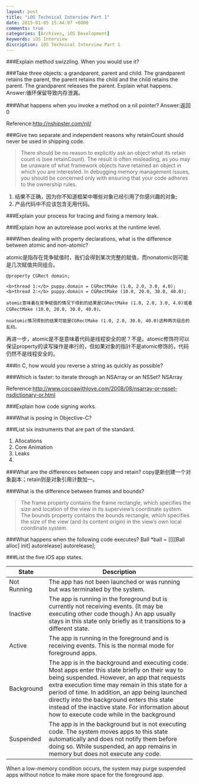 ```yaml
---
layout: post
title: "iOS Technical Interview Part 1"
date: 2015-01-05 15:44:07 +0800
comments: true
categories: [Archives, iOS Development]
keywords: iOS Interview
discription: iOS Technical Interview Part 1
---
```


###Explain method swizzling. When you would use it?



###Take three objects: a grandparent, parent and child. The grandparent retains the parent, the parent retains the child and the child retains the parent. The grandparent releases the parent. Explain what happens.
Answer:循环保留导致内存泄漏。


###What happens when you invoke a method on a nil pointer?
Answer:返回0

Reference:http://nshipster.com/nil/

###Give two separate and independent reasons why retainCount should never be used in shipping code.

>There should be no reason to explicitly ask an object what its retain count is (see retainCount). The result is often misleading, as you may be unaware of what framework objects have retained an object in which you are interested. In debugging memory management issues, you should be concerned only with ensuring that your code adheres to the ownership rules.

1. 结果不正确，因为你不知道框架中哪些对象已经引用了你感兴趣的对象;
2. 产品代码中不应该包含无用代码。


###Explain your process for tracing and fixing a memory leak.


###Explain how an autorelease pool works at the runtime level.


###When dealing with property declarations, what is the difference between atomic and non-atomic?

atomic是指存在竞争赋值时，我们会得到某次完整的赋值，而nonatomic则可能是几次赋值共同组合。

```
@property CGRect domain;

<b>thread 1:</b> puppy.domain = CGRectMake (1.0, 2.0, 3.0, 4.0);
<b>thread 2:</b> puppy.domain = CGRectMake (10.0, 20.0, 30.0, 40.0);

atomic意味着在竞争赋值的情况下得到的结果是CGRectMake (1.0, 2.0, 3.0, 4.0)或者CGRectMake (10.0, 20.0, 30.0, 40.0)。

noatomic情况得到的结果可能是CGRectMake (1.0, 2.0, 30.0, 40.0)这种两次组合的乱码。

```
再进一步，atomic是不是意味着代码是线程安全的呢？不是。atomic修饰符可以保证property的读写操作是串行的，但如果对象的指针不是atomic修饰的，代码仍然不是线程安全的。



###In C, how would you reverse a string as quickly as possible?


###Which is faster: to iterate through an NSArray or an NSSet?
NSArray

Reference:http://www.cocoawithlove.com/2008/08/nsarray-or-nsset-nsdictionary-or.html


###Explain how code signing works.


###What is posing in Objective-C?

###List six instruments that are part of the standard.

1. Allocations
2. Core Animation
3. Leaks
4. 

###What are the differences between copy and retain?
copy是新创建一个对象副本；retain则是对象引用计数加一。


###What is the difference between frames and bounds?

>The frame property contains the frame rectangle, which specifies the size and location of the view in its superview’s coordinate system.
>The bounds property contains the bounds rectangle, which specifies the size of the view (and its content origin) in the view’s own local coordinate system.

###What happens when the following code executes? Ball *ball = [[[[Ball alloc] init] autorelease] autorelease];

###List the five iOS app states.

| State | Description |
| ----- | ----------- |
| Not Running | The app has not been launched or was running but was terminated by the system.
| Inactive | The app is running in the foreground but is currently not receiving events. (It may be executing other code though.) An app usually stays in this state only briefly as it transitions to a different state.
| Active | The app is running in the foreground and is receiving events. This is the normal mode for foreground apps.
| Background | The app is in the background and executing code. Most apps enter this state briefly on their way to being suspended. However, an app that requests extra execution time may remain in this state for a period of time. In addition, an app being launched directly into the background enters this state instead of the inactive state. For information about how to execute code while in the background
| Suspended | The app is in the background but is not executing code. The system moves apps to this state automatically and does not notify them before doing so. While suspended, an app remains in memory but does not execute any code.
When a low-memory condition occurs, the system may purge suspended apps without notice to make more space for the foreground app.
